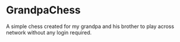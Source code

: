 GrandpaChess
============

A simple chess created for my grandpa and his brother to play across network without any login required.